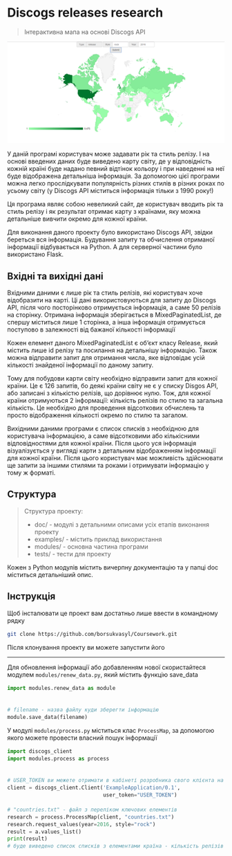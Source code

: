 # Discogs releases research
> Інтерактивна мапа на основі Discogs API

![Map](example.png)

У даній програмі користувач може задавати рік та стиль релізу. І на основі введених даних буде виведено карту світу, де у відповідність кожній країні буде надано певний відтінок кольору і при наведенні на неї буде відображена детальніша інформація. За допомогою цієї програми можна легко прослідкувати популярність різних стилів в різних роках по усьому світу (у Discogs API міститься інформація тільки з 1990 року!)

Ця програма являє собою невеликий сайт, де користувач вводить рік та стиль релізу і як результат отримає карту з країнами, яку можна детальніше вивчити окремо для кожної країни.

Для виконання даного проекту було використано Discogs API, звідки береться вся інформація. Будування запиту та обчислення отриманої інформації відбувається на Python. А для серверної частини було використано Flask.

## Вхідні та вихідні дані
Вхідними даними є лише рік та стиль релізів, які користувач хоче відобразити на карті. Ці дані використовуються для запиту до Discogs API, після чого посторінково отримується інформація, а саме 50 релізів на сторінку. Отримана інформація зберігається в MixedPaginatedList, де спершу міститься лише 1 сторінка, а інша інформація отримується поступово в залежності від бажаної кількості інформації

Кожен елемент даного MixedPaginatedList є об’єкт класу Release, який містить лише id релізу та посилання на детальнішу інформацію. Також можна відправити запит для отримання числа, яке відповідає усій кількості знайденої інформації по даному запиту.

Тому для побудови карти світу необхідно відправити запит для кожної країни. Це є 126 запитів, бо деякі країни світу не є у списку Disgos API, або записані з кількістю релізів, що дорівнює нулю. Тож, для кожної країни отримуються 2 інформації: кількість релізів по стилю та загальна кількість. Це необхідно для проведення відсоткових обчислень та просто відображення кількості окремо по стилю та загалом.

Вихідними даними програми є список списків з необхідною для користувача інформацією, а саме відсотковими або кількісними відповідностями для кожної країни. Після цього уся інформація візуалізується у вигляді карти з детальним відображенням інформації для кожної країни. Після цього користувач має можливість здійснювати ще запити за іншими стилями та роками і отримувати інформацію у тому ж форматі.

## Структура
> Структура проекту:
>- doc/ - модулі з детальними описами усіх етапів виконання проекту
>- examples/ - містить приклад використання
>- modules/ - основна частина програми
>- tests/ - тести для проекту

Кожен з Python модулів містить вичерпну документацію та у папці doc міститься детальніший опис.

## Інструкція
Щоб інсталювати це проект вам достатньо лише ввести в командному рядку
```sh
git clone https://github.com/borsukvasyl/Coursework.git
```
Після клонування проекту ви можете запустити його
***
Для обновлення інформації або добавленням нової скористайтеся модулем `modules/renew_data.py`, який містить функцію save_data
```python
import modules.renew_data as module


# filename - назва файлу куди зберегти інформацію
module.save_data(filename)
```
У модулі `modules/process.py` міститься клас `ProcessMap`, за допомогою якого можете провести власний пошук інформації
```python
import discogs_client
import modules.process as process


# USER_TOKEN ви межете отримати в кабінеті розробника свого клієнта на сайті Discogs
client = discogs_client.Client('ExampleApplication/0.1',
                               user_token="USER_TOKEN")

# "countries.txt" - файл з переліком ключових елементів
research = process.ProcessMap(client, "countries.txt")
research.request_values(year=2016, style="rock")
result = a.values_list()
print(result)
# буде виведено список списків з елементами країна - кількість релізів
```
